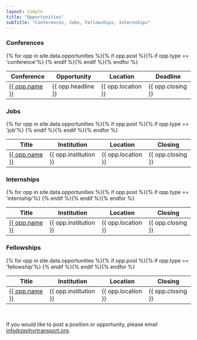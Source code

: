 ```yaml
---
layout: simple
title: "Opportunities"
subTitle: "Conferences, Jobs, Fellowships, Internships"
---
```

### Conferences

<table>
<thead>
<tr>
  <th>Conference</th>
  <th>Opportunity</th>
  <th>Location</th>
  <th>Deadline</th>
</tr>
</thead>
{% for opp in site.data.opportunities %}{% if opp.post %}{% if opp.type == 'conference'%}
<tr>
   <td><a href='{{ opp.link }}'>{{ opp.name }}</a></td>
   <td>{{ opp.headline }}</td>
   <td>{{ opp.location }}</td>
   <td>{{ opp.closing }}</td>
</tr>
{% endif %}{% endif %}{% endfor %}
</table>

### Jobs

<table>
<thead>
<tr>
  <th>Title</th>
  <th>Institution</th>
  <th>Location</th>
  <th>Closing</th>
</tr>
</thead>
{% for opp in site.data.opportunities %}{% if opp.post %}{% if opp.type == 'job'%}
<tr>
   <td><a href='{{ opp.link }}'>{{ opp.name }}</a></td>
   <td>{{ opp.institution }}</td>
   <td>{{ opp.location }}</td>
   <td>{{ opp.closing }}</td>
</tr>
{% endif %}{% endif %}{% endfor %}
</table>

### Internships

<table>
<thead>
<tr>
  <th>Title</th>
  <th>Institution</th>
  <th>Location</th>
  <th>Closing</th>
</tr>
</thead>
{% for opp in site.data.opportunities %}{% if opp.post %}{% if opp.type == 'internship'%}
<tr>
   <td><a href='{{ opp.link }}'>{{ opp.name }}</a></td>
   <td>{{ opp.institution }}</td>
   <td>{{ opp.location }}</td>
   <td>{{ opp.closing }}</td>
</tr>
{% endif %}{% endif %}{% endfor %}
</table>

### Fellowships

<table>
<thead>
<tr>
  <th>Title</th>
  <th>Institution</th>
  <th>Location</th>
  <th>Closing</th>
</tr>
</thead>
{% for opp in site.data.opportunities %}{% if opp.post %}{% if opp.type == 'fellowship'%}
<tr>
   <td><a href='{{ opp.link }}'>{{ opp.name }}</a></td>
   <td>{{ opp.institution }}</td>
   <td>{{ opp.location }}</td>
   <td>{{ opp.closing }}</td>
</tr>
{% endif %}{% endif %}{% endfor %}
</table>

<br/>
<p>If you would like to post a position or opportunity, please email <a href='mailto://info@zephyrtransport.org'>info@zephyrtransport.org</a>.
